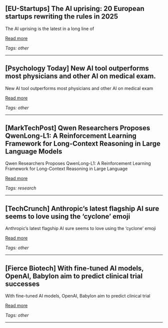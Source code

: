 ## [EU-Startups] The AI uprising: 20 European startups rewriting the rules in 2025

The AI uprising is the latest in a long line of

[Read more](https://www.eu-startups.com/2025/05/the-ai-uprising-20-european-startups-rewriting-the-rules-in-2025/)

_Tags: other_

---
## [Psychology Today] New AI tool outperforms most physicians and other AI on medical exam.

New AI tool outperforms most physicians and other AI on medical exam

[Read more](https://www.psychologytoday.com/us/blog/the-future-brain/202505/enhanced-llm-aces-the-us-medical-licensing-examination)

_Tags: other_

---
## [MarkTechPost] Qwen Researchers Proposes QwenLong-L1: A Reinforcement Learning Framework for Long-Context Reasoning in Large Language Models

Qwen Researchers Proposes QwenLong-L1: A Reinforcement Learning Framework for Long-Context Reasoning in Large Language

[Read more](https://www.marktechpost.com/2025/05/27/qwen-researchers-proposes-qwenlong-l1-a-reinforcement-learning-framework-for-long-context-reasoning-in-large-language-models/)

_Tags: research_

---
## [TechCrunch] Anthropic’s latest flagship AI sure seems to love using the ‘cyclone’ emoji

Anthropic’s latest flagship AI sure seems to love using the ‘cyclone’ emoji

[Read more](https://techcrunch.com/2025/05/22/anthropics-latest-flagship-ai-sure-seems-to-love-using-the-cyclone-emoji/)

_Tags: other_

---
## [Fierce Biotech] With fine-tuned AI models, OpenAI, Babylon aim to predict clinical trial successes

With fine-tuned AI models, OpenAI, Babylon aim to predict clinical trial

[Read more](https://www.fiercebiotech.com/medtech/fine-tuned-ai-models-openai-babylon-aim-predict-clinical-trial-successes)

_Tags: other_

---

